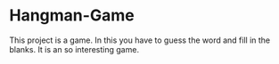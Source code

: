 # Hangman-Game
This project is a game. In this you have to guess the word and fill in the blanks. It is an so interesting game.
